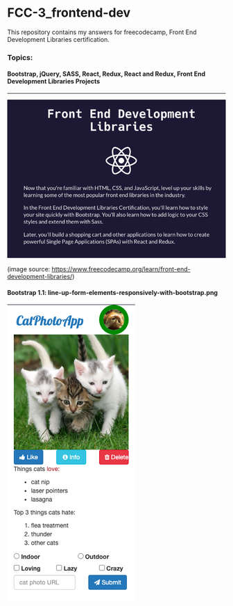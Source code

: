 # FCC-3_frontend-dev
This repository contains my answers for freecodecamp, Front End Development Libraries certification.
### Topics:
#### Bootstrap, jQuery, SASS, React, Redux, React and Redux, Front End Development Libraries Projects


*** 
![](images/ss1.png)

(image source: https://www.freecodecamp.org/learn/front-end-development-libraries/)

#### Bootstrap 1.1: line-up-form-elements-responsively-with-bootstrap.png
![](images/line-up-form-elements-responsively-with-bootstrap.html.png)
